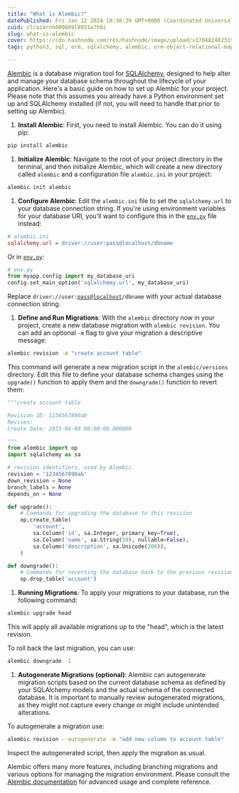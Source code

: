 ```yaml
---
title: "What is Alembic?"
datePublished: Fri Jan 12 2024 18:30:39 GMT+0000 (Coordinated Universal Time)
cuid: clraz4rnh000609l8931o7h0i
slug: what-is-alembic
cover: https://cdn.hashnode.com/res/hashnode/image/upload/v1704824823195/fc28f039-bfaf-4bbe-b267-c87030bb6d8a.png
tags: python3, sql, orm, sqlalchemy, alembic, orm-object-relational-mapping, sqlmodel

---
```


[Alembic](https://alembic.sqlalchemy.org/en/latest/) is a database migration tool for [SQLAlchemy](https://www.sqlalchemy.org/), designed to help alter and manage your database schema throughout the lifecycle of your application. Here's a basic guide on how to set up Alembic for your project. Please note that this assumes you already have a Python environment set up and SQLAlchemy installed (if not, you will need to handle that prior to setting up Alembic).

1. **Install Alembic**: First, you need to install Alembic. You can do it using pip:
    

```bash
pip install alembic
```

1. **Initialize Alembic**: Navigate to the root of your project directory in the terminal, and then initialize Alembic, which will create a new directory called `alembic` and a configuration file `alembic.ini` in your project:
    

```bash
alembic init alembic
```

1. **Configure Alembic**: Edit the `alembic.ini` file to set the `sqlalchemy.url` to your database connection string. If you're using environment variables for your database URI, you'll want to configure this in the [`env.py`](http://env.py) file instead:
    

```ini
# alembic.ini
sqlalchemy.url = driver://user:pass@localhost/dbname
```

Or in [`env.py`](http://env.py):

```python
# env.py
from myapp.config import my_database_uri
config.set_main_option('sqlalchemy.url', my_database_uri)
```

Replace `driver://user:`[`pass@localhost`](mailto:pass@localhost)`/dbname` with your actual database connection string.

1. **Define and Run Migrations**: With the `alembic` directory now in your project, create a new database migration with `alembic revision`. You can add an optional `-m` flag to give your migration a descriptive message:
    

```bash
alembic revision -m "create account table"
```

This command will generate a new migration script in the `alembic/versions` directory. Edit this file to define your database schema changes using the `upgrade()` function to apply them and the `downgrade()` function to revert them:

```python
"""create account table

Revision ID: 1234567890ab
Revises:
Create Date: 2023-04-09 00:00:00.000000

"""
from alembic import op
import sqlalchemy as sa

# revision identifiers, used by Alembic.
revision = '1234567890ab'
down_revision = None
branch_labels = None
depends_on = None

def upgrade():
    # Commands for upgrading the database to this revision
    op.create_table(
        'account',
        sa.Column('id', sa.Integer, primary_key=True),
        sa.Column('name', sa.String(50), nullable=False),
        sa.Column('description', sa.Unicode(200)),
    )

def downgrade():
    # Commands for reverting the database back to the previous revision
    op.drop_table('account')
```

1. **Running Migrations**: To apply your migrations to your database, run the following command:
    

```bash
alembic upgrade head
```

This will apply all available migrations up to the "head", which is the latest revision.

To roll back the last migration, you can use:

```bash
alembic downgrade -1
```

1. **Autogenerate Migrations (optional)**: Alembic can autogenerate migration scripts based on the current database schema as defined by your SQLAlchemy models and the actual schema of the connected database. It is important to manually review autogenerated migrations, as they might not capture every change or might include unintended alterations.
    

To autogenerate a migration use:

```bash
alembic revision --autogenerate -m "add new column to account table"
```

Inspect the autogenerated script, then apply the migration as usual.

Alembic offers many more features, including branching migrations and various options for managing the migration environment. Please consult the [Alembic documentation](https://alembic.sqlalchemy.org/en/latest/) for advanced usage and complete reference.